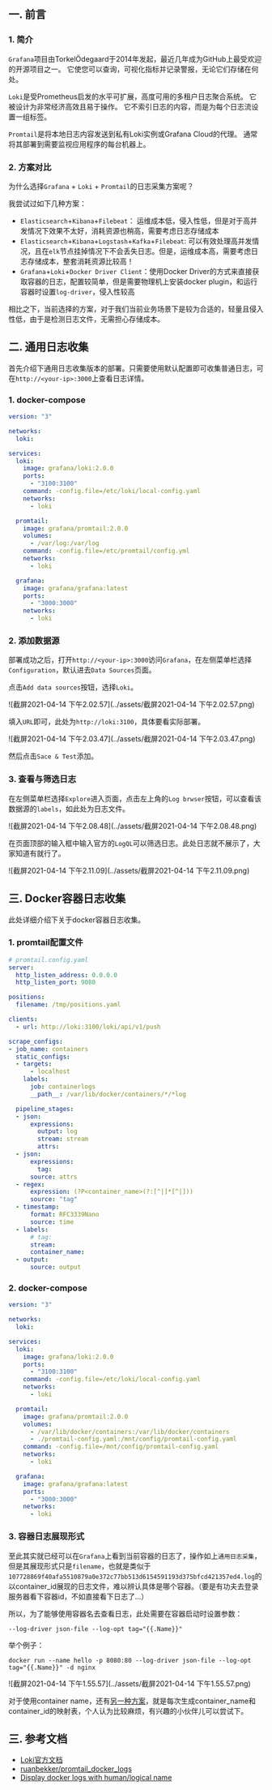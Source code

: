 ## 一. 前言

### 1. 简介

`Grafana`项目由TorkelÖdegaard于2014年发起，最近几年成为GitHub上最受欢迎的开源项目之一。 它使您可以查询，可视化指标并记录警报，无论它们存储在何处。

`Loki`是受Prometheus启发的水平可扩展，高度可用的多租户日志聚合系统。 它被设计为非常经济高效且易于操作。 它不索引日志的内容，而是为每个日志流设置一组标签。

`Promtail`是将本地日志内容发送到私有Loki实例或Grafana Cloud的代理。 通常将其部署到需要监视应用程序的每台机器上。

### 2. 方案对比

为什么选择`Grafana` + `Loki` + `Promtail`的日志采集方案呢？

我尝试过如下几种方案：

* `Elasticsearch`+`Kibana`+`Filebeat`： 运维成本低，侵入性低，但是对于高并发情况下效果不太好，消耗资源也稍高，需要考虑日志存储成本
* `Elasticsearch`+`Kibana`+`Logstash`+`Kafka`+`Filebeat`: 可以有效处理高并发情况，且在`elk`节点挂掉情况下不会丢失日志。但是，运维成本高，需要考虑日志存储成本，整套消耗资源比较高！
* `Grafana`+`Loki`+`Docker Driver Client`：使用Docker Driver的方式来直接获取容器的日志，配置较简单，但是需要物理机上安装docker plugin，和运行容器时设置`log-driver`，侵入性较高

相比之下，当前选择的方案，对于我们当前业务场景下是较为合适的，轻量且侵入性低，由于是检测日志文件，无需担心存储成本。



## 二. 通用日志收集

首先介绍下通用日志收集版本的部署。只需要使用默认配置即可收集普通日志，可在`http://<your-ip>:3000`上查看日志详情。

### 1. docker-compose

```yaml
version: "3"

networks:
  loki:

services:
  loki:
    image: grafana/loki:2.0.0
    ports:
      - "3100:3100"
    command: -config.file=/etc/loki/local-config.yaml
    networks:
      - loki

  promtail:
    image: grafana/promtail:2.0.0
    volumes:
      - /var/log:/var/log
    command: -config.file=/etc/promtail/config.yml
    networks:
      - loki

  grafana:
    image: grafana/grafana:latest
    ports:
      - "3000:3000"
    networks:
      - loki
```

### 2. 添加数据源

部署成功之后，打开`http://<your-ip>:3000`访问`Grafana`，在左侧菜单栏选择`Configuration`，默认进去`Data Sources`页面。

点击`Add data sources`按钮，选择`Loki`。

![截屏2021-04-14 下午2.02.57](../assets/截屏2021-04-14 下午2.02.57.png)

填入`URL`即可，此处为`http://loki:3100`，具体要看实际部署。

![截屏2021-04-14 下午2.03.47](../assets/截屏2021-04-14 下午2.03.47.png)

然后点击`Sace & Test`添加。

### 3. 查看与筛选日志

在左侧菜单栏选择`Explore`进入页面，点击左上角的`Log brwser`按钮，可以查看该数据源的`labels`，如此处为日志文件。

![截屏2021-04-14 下午2.08.48](../assets/截屏2021-04-14 下午2.08.48.png)

在页面顶部的输入框中输入官方的`LogQL`可以筛选日志。此处日志就不展示了，大家知道有就行了。

![截屏2021-04-14 下午2.11.09](../assets/截屏2021-04-14 下午2.11.09.png)



## 三. Docker容器日志收集

此处详细介绍下关于docker容器日志收集。

### 1. promtail配置文件

```yaml
# promtail.config.yaml
server:
  http_listen_address: 0.0.0.0
  http_listen_port: 9080

positions:
  filename: /tmp/positions.yaml

clients:
  - url: http://loki:3100/loki/api/v1/push

scrape_configs:
- job_name: containers
  static_configs:
  - targets:
      - localhost
    labels:
      job: containerlogs
      __path__: /var/lib/docker/containers/*/*log

  pipeline_stages:
  - json:
      expressions:
        output: log
        stream: stream
        attrs:
  - json:
      expressions:
        tag:
      source: attrs
  - regex:
      expression: (?P<container_name>(?:[^|]*[^|]))
      source: "tag"
  - timestamp:
      format: RFC3339Nano
      source: time
  - labels:
      # tag:
      stream:
      container_name:
  - output:
      source: output
```

### 2. docker-compose

```yaml
version: "3"

networks:
  loki:

services:
  loki:
    image: grafana/loki:2.0.0
    ports:
      - "3100:3100"
    command: -config.file=/etc/loki/local-config.yaml
    networks:
      - loki

  promtail:
    image: grafana/promtail:2.0.0
    volumes:
      - /var/lib/docker/containers:/var/lib/docker/containers
      - ./promtail-config.yaml:/mnt/config/promtail-config.yaml
    command: -config.file=/mnt/config/promtail-config.yaml
    networks:
      - loki

  grafana:
    image: grafana/grafana:latest
    ports:
      - "3000:3000"
    networks:
      - loki
```

### 3. 容器日志展现形式

至此其实就已经可以在`Grafana`上看到当前容器的日志了，操作如上`通用日志采集`，但是其展现形式只是`filename`，也就是类似于`107728869f40afa5510879a0e372c77bb513d6154591193d375bfcd421357ed4.log`的以container_id展现的日志文件，难以辨认具体是哪个容器。（要是有功夫去登录服务器看下容器id，不如直接看下日志了...）

所以，为了能够使用容器名去查看日志，此处需要在容器启动时设置参数：

```shell
--log-driver json-file --log-opt tag="{{.Name}}"
```

举个例子：

```shell
docker run --name hello -p 8080:80 --log-driver json-file --log-opt tag="{{.Name}}" -d nginx
```

![截屏2021-04-14 下午1.55.57](../assets/截屏2021-04-14 下午1.55.57.png)

对于使用container name，还有[另一种方案](https://github.com/grafana/loki/issues/333)，就是每次生成container_name和container_id的映射表，个人认为比较麻烦，有兴趣的小伙伴儿可以尝试下。



## 三. 参考文档

* [Loki官方文档](https://grafana.com/docs/loki/latest/)
* [ruanbekker/promtail_docker_logs](https://gist.github.com/ruanbekker/c6fa9bc6882e6f324b4319c5e3622460)
* [Display docker logs with human/logical name](https://github.com/grafana/loki/issues/333)